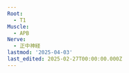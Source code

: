 ```yaml
---
Root:
  - T1
Muscle:
  - APB
Nerve:
  - 正中神経
lastmod: '2025-04-03'
last_edited: 2025-02-27T00:00:00.000Z
---
```



